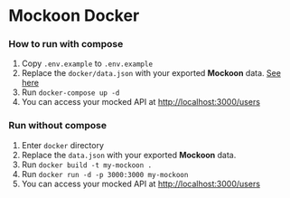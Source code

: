 # Mockoon Docker

### How to run with compose

1. Copy `.env.example` to `.env.example`
2. Replace the `docker/data.json` with your exported **Mockoon** data. [See here](https://mockoon.com/docs/latest/import-export-data/)
3. Run `docker-compose up -d`
4. You can access your mocked API at [http://localhost:3000/users](http://localhost:3000/users)

### Run without compose

1. Enter `docker` directory
2. Replace the `data.json` with your exported **Mockoon** data.
3. Run `docker build -t my-mockoon .`
4. Run `docker run -d -p 3000:3000 my-mockoon`
5. You can access your mocked API at [http://localhost:3000/users](http://localhost:3000/users)
